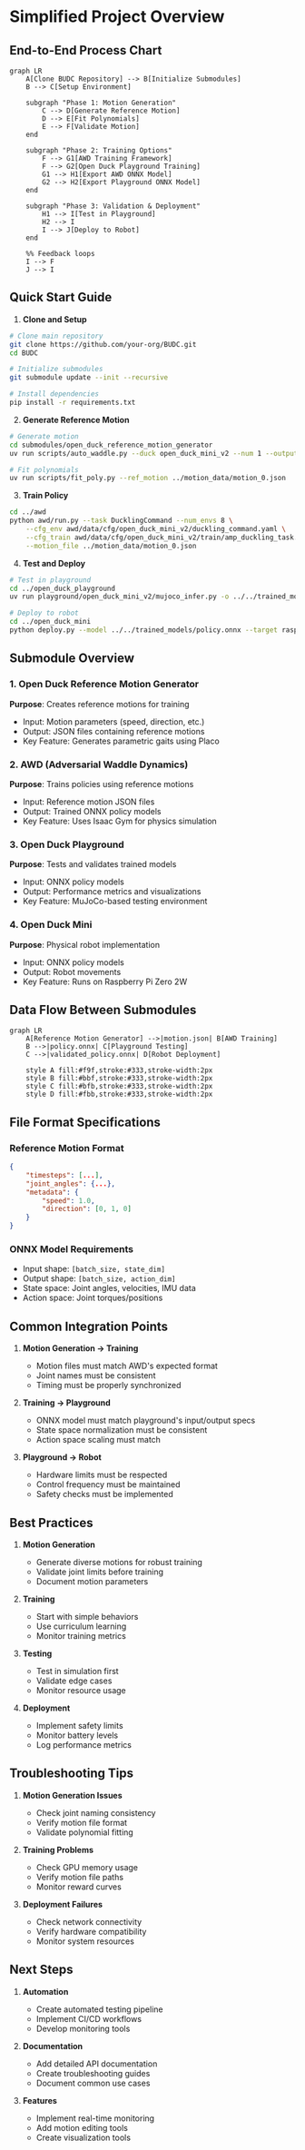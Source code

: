 # Simplified Project Overview

## End-to-End Process Chart

```mermaid
graph LR
    A[Clone BUDC Repository] --> B[Initialize Submodules]
    B --> C[Setup Environment]
    
    subgraph "Phase 1: Motion Generation"
        C --> D[Generate Reference Motion]
        D --> E[Fit Polynomials]
        E --> F[Validate Motion]
    end
    
    subgraph "Phase 2: Training Options"
        F --> G1[AWD Training Framework]
        F --> G2[Open Duck Playground Training]
        G1 --> H1[Export AWD ONNX Model]
        G2 --> H2[Export Playground ONNX Model]
    end
    
    subgraph "Phase 3: Validation & Deployment"
        H1 --> I[Test in Playground]
        H2 --> I
        I --> J[Deploy to Robot]
    end

    %% Feedback loops
    I --> F
    J --> I
```

## Quick Start Guide

1. **Clone and Setup**
```bash
# Clone main repository
git clone https://github.com/your-org/BUDC.git
cd BUDC

# Initialize submodules
git submodule update --init --recursive

# Install dependencies
pip install -r requirements.txt
```

2. **Generate Reference Motion**
```bash
# Generate motion
cd submodules/open_duck_reference_motion_generator
uv run scripts/auto_waddle.py --duck open_duck_mini_v2 --num 1 --output_dir ../motion_data

# Fit polynomials
uv run scripts/fit_poly.py --ref_motion ../motion_data/motion_0.json
```

3. **Train Policy**
```bash
cd ../awd
python awd/run.py --task DucklingCommand --num_envs 8 \
    --cfg_env awd/data/cfg/open_duck_mini_v2/duckling_command.yaml \
    --cfg_train awd/data/cfg/open_duck_mini_v2/train/amp_duckling_task.yaml \
    --motion_file ../motion_data/motion_0.json
```

4. **Test and Deploy**
```bash
# Test in playground
cd ../open_duck_playground
uv run playground/open_duck_mini_v2/mujoco_infer.py -o ../../trained_models/policy.onnx

# Deploy to robot
cd ../open_duck_mini
python deploy.py --model ../../trained_models/policy.onnx --target raspberrypi.local
```

## Submodule Overview

### 1. Open Duck Reference Motion Generator
**Purpose**: Creates reference motions for training
- Input: Motion parameters (speed, direction, etc.)
- Output: JSON files containing reference motions
- Key Feature: Generates parametric gaits using Placo

### 2. AWD (Adversarial Waddle Dynamics)
**Purpose**: Trains policies using reference motions
- Input: Reference motion JSON files
- Output: Trained ONNX policy models
- Key Feature: Uses Isaac Gym for physics simulation

### 3. Open Duck Playground
**Purpose**: Tests and validates trained models
- Input: ONNX policy models
- Output: Performance metrics and visualizations
- Key Feature: MuJoCo-based testing environment

### 4. Open Duck Mini
**Purpose**: Physical robot implementation
- Input: ONNX policy models
- Output: Robot movements
- Key Feature: Runs on Raspberry Pi Zero 2W

## Data Flow Between Submodules

```mermaid
graph LR
    A[Reference Motion Generator] -->|motion.json| B[AWD Training]
    B -->|policy.onnx| C[Playground Testing]
    C -->|validated_policy.onnx| D[Robot Deployment]
    
    style A fill:#f9f,stroke:#333,stroke-width:2px
    style B fill:#bbf,stroke:#333,stroke-width:2px
    style C fill:#bfb,stroke:#333,stroke-width:2px
    style D fill:#fbb,stroke:#333,stroke-width:2px
```

## File Format Specifications

### Reference Motion Format
```json
{
    "timesteps": [...],
    "joint_angles": {...},
    "metadata": {
        "speed": 1.0,
        "direction": [0, 1, 0]
    }
}
```

### ONNX Model Requirements
- Input shape: `[batch_size, state_dim]`
- Output shape: `[batch_size, action_dim]`
- State space: Joint angles, velocities, IMU data
- Action space: Joint torques/positions

## Common Integration Points

1. **Motion Generation → Training**
   - Motion files must match AWD's expected format
   - Joint names must be consistent
   - Timing must be properly synchronized

2. **Training → Playground**
   - ONNX model must match playground's input/output specs
   - State space normalization must be consistent
   - Action space scaling must match

3. **Playground → Robot**
   - Hardware limits must be respected
   - Control frequency must be maintained
   - Safety checks must be implemented

## Best Practices

1. **Motion Generation**
   - Generate diverse motions for robust training
   - Validate joint limits before training
   - Document motion parameters

2. **Training**
   - Start with simple behaviors
   - Use curriculum learning
   - Monitor training metrics

3. **Testing**
   - Test in simulation first
   - Validate edge cases
   - Monitor resource usage

4. **Deployment**
   - Implement safety limits
   - Monitor battery levels
   - Log performance metrics

## Troubleshooting Tips

1. **Motion Generation Issues**
   - Check joint naming consistency
   - Verify motion file format
   - Validate polynomial fitting

2. **Training Problems**
   - Check GPU memory usage
   - Verify motion file paths
   - Monitor reward curves

3. **Deployment Failures**
   - Check network connectivity
   - Verify hardware compatibility
   - Monitor system resources

## Next Steps

1. **Automation**
   - Create automated testing pipeline
   - Implement CI/CD workflows
   - Develop monitoring tools

2. **Documentation**
   - Add detailed API documentation
   - Create troubleshooting guides
   - Document common use cases

3. **Features**
   - Implement real-time monitoring
   - Add motion editing tools
   - Create visualization tools 
